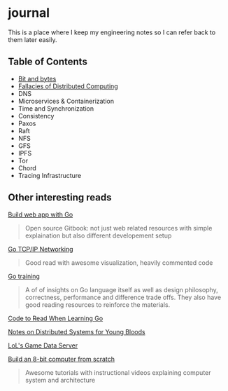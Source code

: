 # journal

This is a place where I keep my engineering notes so I can refer back to them later easily.

## Table of Contents

- [Bit and bytes](bits.md)
- [Fallacies of Distributed Computing](fallacies.md)
- DNS
- Microservices & Containerization
- Time and Synchronization
- Consistency
- Paxos
- Raft
- NFS
- GFS
- IPFS
- Tor
- Chord
- Tracing Infrastructure

## Other interesting reads

[Build web app with Go](https://astaxie.gitbooks.io/build-web-application-with-golang/en/)
> Open source Gitbook: not just web related resources with simple explaination but also different 
> developement setup

[Go TCP/IP Networking](https://appliedgo.net/networking/)
> Good read with awesome visualization, heavily commented code

[Go training](https://github.com/ardanlabs/gotraining)
> A of of insights on Go language itself as well as design philosophy, correctness, performance and
> difference trade offs. They also have good reading resources to reinforce the materials.

[Code to Read When Learning
Go](https://www.somethingsimilar.com/2013/12/26/code-to-read-when-learning-go/)

[Notes on Distributed Systems for Young
Bloods](https://www.somethingsimilar.com/2013/01/14/notes-on-distributed-systems-for-young-bloods/)

[LoL's Game Data Server](https://engineering.riotgames.com/news/game-data-server)

[Build an 8-bit computer from scratch](https://eater.net/8bit/)
> Awesome tutorials with instructional videos explaining computer system and architecture
